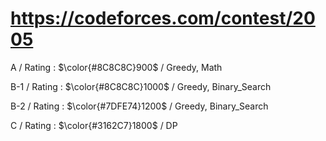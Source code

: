 # https://codeforces.com/contest/2005

A / Rating : $\color{#8C8C8C}900$ / Greedy, Math

B-1 / Rating : $\color{#8C8C8C}1000$ / Greedy, Binary_Search

B-2 / Rating : $\color{#7DFE74}1200$ / Greedy, Binary_Search

C / Rating : $\color{#3162C7}1800$ / DP

